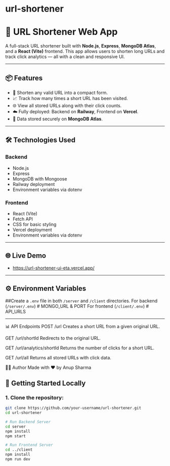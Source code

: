 # url-shortener

# 🔗 URL Shortener Web App

A full-stack URL shortener built with **Node.js**, **Express**, **MongoDB Atlas**, and a **React (Vite)** frontend. 
This app allows users to shorten long URLs and track click analytics — all with a clean and responsive UI.

---

## 📦 Features

- 🔧 Shorten any valid URL into a compact form.
- 📈 Track how many times a short URL has been visited.
- 🌐 View all stored URLs along with their click counts.
- ☁️ Fully deployed: Backend on **Railway**, Frontend on **Vercel**.
- 💾 Data stored securely on **MongoDB Atlas**.

---

## 🛠️ Technologies Used

### Backend
- Node.js
- Express
- MongoDB with Mongoose
- Railway deployment
- Environment variables via dotenv

### Frontend
- React (Vite)
- Fetch API
- CSS for basic styling
- Vercel deployment
- Environment variables via dotenv
---

## 🌐 Live Demo
- https://url-shortener-ui-eta.vercel.app/

---
## ⚙️ Environment Variables
##Create a `.env` file in both `/server` and `/client` directories.
For backend (`/server/.env`)  # MONGO_URL & PORT
For frontend (`/client/.env`)  # API_URLS

---
📊 API Endpoints
POST /url
Creates a short URL from a given original URL.

GET /url/shortId
Redirects to the original URL.

GET /url/analytics/shortId
Returns the number of clicks for a short URL.

GET /url/all
Returns all stored URLs with click data.

🧑‍💻 Author
Made with ❤️ by Anup Sharma

## 🚀 Getting Started Locally

### 1. Clone the repository:
```bash
git clone https://github.com/your-username/url-shortener.git
cd url-shortener

# Run Backend Server
cd server
npm install
npm start

# Run Frontend Server
cd ../client
npm install
npm run dev



